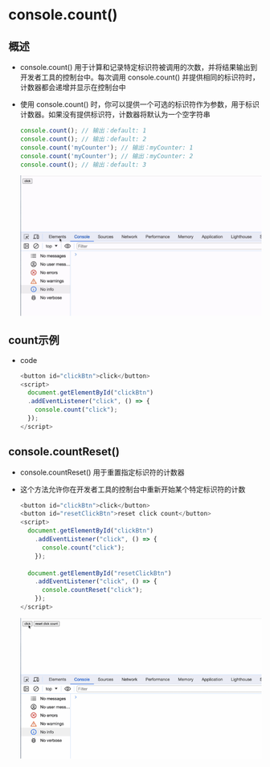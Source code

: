 # console.count()

## 概述

+ console.count() 用于计算和记录特定标识符被调用的次数，并将结果输出到开发者工具的控制台中。每次调用 console.count() 并提供相同的标识符时，计数器都会递增并显示在控制台中

+ 使用 console.count() 时，你可以提供一个可选的标识符作为参数，用于标识计数器。如果没有提供标识符，计数器将默认为一个空字符串

  ```js
  console.count(); // 输出：default: 1
  console.count(); // 输出：default: 2
  console.count('myCounter'); // 输出：myCounter: 1
  console.count('myCounter'); // 输出：myCounter: 2
  console.count(); // 输出：default: 3
  ```

  ![alt text](images/count.gif)

## count示例

+ code

  ```js
  <button id="clickBtn">click</button>
  <script>
    document.getElementById("clickBtn")
    .addEventListener("click", () => {
      console.count("click");
    });
  </script>
  ```

## console.countReset()

+ console.countReset() 用于重置指定标识符的计数器
+ 这个方法允许你在开发者工具的控制台中重新开始某个特定标识符的计数

  ```js
  <button id="clickBtn">click</button>
  <button id="resetClickBtn">reset click count</button>
  <script>
    document.getElementById("clickBtn")
      .addEventListener("click", () => {
        console.count("click");
      });

    document.getElementById("resetClickBtn")
      .addEventListener("click", () => {
        console.countReset("click");
      });
  </script>
  ```

  ![alt text](images/countReset.gif)
